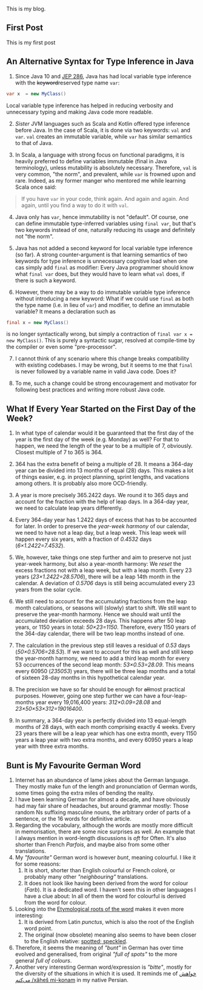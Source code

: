 
This is my blog.

## First Post

This is my first post


## An Alternative Syntax for Type Inference in Java

1. Since Java 10 and [JEP 286](https://openjdk.org/jeps/286), Java has had local variable type inference with the ~~keyword~~reserved type name `var`:
```java
var x  = new MyClass()
```
Local variable type inference has helped in reducing verbosity and unnecessary typing and making Java code more readable. 

2. _Sister_ JVM languages such as Scala and Kotlin offered type inference before Java. In the case of Scala, it is done via two keywords: `val` and `var`. `val` creates an immutable variable, while `var` has similar semantics to that of Java. 

3. In Scala, a language with strong focus on functional paradigms, it is heavily preferred to define variables immutable (final in Java terminology), unless mutability is absolutely necessary. Therefore, `val` is very common, "the norm", and prevalent, while `var` is frowned upon and rare. Indeed, as my former manger who mentored me while learning Scala once said: 
> If you have `var` in your code, think again. And again and again. And again, until you find a way to do it with `val`.

4. Java only has `var`, hence immutability is not "default". Of course, one can define immutable type-inferred variables using `final var`, but that's two keywords instead of one, naturally reducing its usage and definitely not "the norm".

5. Java has not added a second keyword for local variable type inference (so far). A strong counter-argument is that learning semantics of two keywords for type inference is unnecessary cognitive load when one cas simply add `final` as modifier: Every Java programmer should know what `final var` does, but they would have to learn what `val` does, if there is such a keyword.  

6. However, there may be a way to do immutable variable type inference without introducing a new keyword: What if we could use `final` as both the type name (i.e. in lieu of `var`) and modifier, to define an immutable variable? It means a declaration such as 
```java
final x = new MyClass()
```
is no longer syntactically wrong, but simply a contraction of `final var x = new MyClass()`. This is purely a syntactic sugar, resolved at compile-time by the compiler or even some "pre-processor".

7. I cannot think of any scenario where this change breaks compatibility with existing codebases. I may be wrong, but it seems to me that `final` is never followed by a variable name in valid Java code. Does it?

8. To me, such a change could be strong encouragement and motivator for following best practices and writing more robust Java code.

## What If Every Year Started on the First Day of the Week?

1. In what type of calendar would it be guaranteed that the first day of the year is the first day of the week (e.g. Monday) as well? For that to happen, we need the length of the year to be a multiple of 7, obviously. Closest multiple of 7 to 365 is 364.

2. 364 has the extra benefit of being a multiple of 28. It means a 364-day year can be divided into 13 months of equal (28) days. This makes a lot of things easier, e.g. in project planning, sprint lengths, and vacations among others. It is probably also more OCD-friendly.

3. A year is more precisely 365.2422 days. We round it to 365 days and account for the fraction with the help of leap days. In a 364-day year, we need to calculate leap years differently.

4. Every 364-day year has 1.2422 days of excess that has to be accounted for later. In order to preserve the _year-week harmony_ of our calendar, we need to have not a leap day, but a leap week. This leap week will happen every six years, with a fraction of _0.4532_ days (_6×1.2422=7.4532_).

5. We, however, take things one step further and aim to preserve not just year-week harmony, but also a year-month harmony: We _reset_ the excess fractions not with a leap week, but with a leap month. Every 23 years (_23×1.2422=28.5706_), there will be a leap 14th month in the calendar. A deviation of _0.5706_ days is still being accumulated every 23 years from the solar cycle. 

6. We still need to account for the accumulating fractions from the leap month calculations, or seasons will (slowly) start to shift. We still want to preserve the year-month harmony. Hence we should wait until the accumulated deviation exceeds 28 days. This happens after 50 leap years, or 1150 years in total: _50×23=1150_. Therefore, every 1150 years of the 364-day calendar, there will be two leap months instead of one. 

7. The calculation in the previous step still leaves a residual of _0.53_ days (_50×0.5706=28.53_). If we want to account for this as well and still keep the year-month harmony, we need to add a third leap month for every 53 occurrences of the second leap month: _53×0.53=28.09_. This means every 60950 (_23*50*53_) years, there will be three leap months and a total of sixteen 28-day months in this hypothetical calendar year.

8. The precision we have so far should be enough for ~~all~~most practical purposes. However, going one step further we can have a four-leap-months year every 19,016,400 years: _312×0.09=28.08_ and _23×50×53×312=19016400_.

9. In summary, a 364-day year is perfectly divided into 13 equal-length months of 28 days, with each month comprising exactly 4 weeks. Every 23 years there will be a leap year which has one extra month, every 1150 years a leap year with two extra months, and every 60950 years a leap year with three extra months.

## Bunt is My Favourite German Word

1. Internet has an abundance of lame jokes about the German language. They mostly make fun of the length and pronunciation of German words, some times going the extra miles of bending the reality.
2. I have been learning German for almost a decade, and have obviously had may fair share of headaches, but around grammar mostly: Those random Ns suffixing masculine nouns, the arbitrary order of parts of a sentence, or the 16 words for definitive article. 
3. Regarding the vocabulary, although the words are mostly more difficult in memorisation, there are some nice surprises as well. An example that I always mention in word-length discussions is _oft_ for Often. It's also shorter than French _Parfois_, and maybe also from some other translations. 
4. My _"favourite"_ German word is however _bunt_, meaning colourful. I like it for some reasons:
   1. It is short, shorter than English colourful or French coloré, or probably many other _"neighbouring"_ translations.
   2. It does not look like having been derived from the word for colour (_Farb_). It is a dedicated word. I haven't seen this in other languages I have a clue about: In all of them the word for colourful is derived from the word for colour.
5. Looking into the [Etymological roots of the word](https://en.wiktionary.org/wiki/bunt#German) makes it even more interesting:
   1.  It is derived from Latin _punctus_, which is also the root of the English word point. 
   2.  The original (now obsolete) meaning also seems to have been closer to the English relative: [spotted; speckled](https://en.wiktionary.org/wiki/bunt#Adjective).
6. Therefore, it seems the meaning of _"bunt"_ in German has over time evolved and generalised, from original _"full of spots"_ to the more general _full of colours_.
7. Another very interesting German word/expression is _"bitte"_, mostly for the diversity of the situations in which it is used. It reminds me of [خواهش می‌کنم
/xâheš mi-konam](https://en.wiktionary.org/wiki/%D8%AE%D9%88%D8%A7%D9%87%D8%B4_%D9%85%DB%8C%E2%80%8C%DA%A9%D9%86%D9%85) in my native Persian. 



